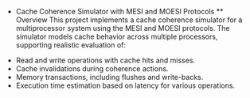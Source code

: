 * Cache Coherence Simulator with MESI and MOESI Protocols
** Overview
This project implements a cache coherence simulator for a multiprocessor system using the MESI and MOESI protocols. The simulator models cache behavior across multiple processors, supporting realistic evaluation of:

- Read and write operations with cache hits and misses.
- Cache invalidations during coherence actions.
- Memory transactions, including flushes and write-backs.
- Execution time estimation based on latency for various operations.